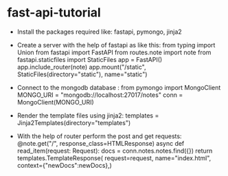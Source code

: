 # fast-api-tutorial

- Install the packages required like:
	  fastapi, pymongo, jinja2
	  
- Create a server with the help of fastapi as like this:
	  from typing import Union
	  from fastapi import FastAPI
	  from routes.note import note
	  from fastapi.staticfiles import StaticFiles
	  app = FastAPI()
	  app.include_router(note)
	  app.mount("/static", StaticFiles(directory="static"), name="static") 
	  
- Connect to the mongodb database :
		from pymongo import MongoClient
		MONGO_URI = "mongodb://localhost:27017/notes"
		conn = MongoClient(MONGO_URI)
		
- Render the template files using jinja2:
	  templates = Jinja2Templates(directory="templates")
	  
- With the help of router perform the post and get requests:
	  @note.get("/", response_class=HTMLResponse)
	  async def read_item(request: Request):
	  docs = conn.notes.notes.find({})
	  return templates.TemplateResponse(
	  request=request, name="index.html", context={"newDocs":newDocs},)
